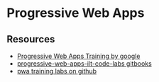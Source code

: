 # Progressive Web Apps

## Resources

- [Progressive Web Apps Training by google](https://developers.google.com/web/ilt/pwa/)
- [progressive-web-apps-ilt-code-labs gitbooks](https://google-developer-training.gitbooks.io/progressive-web-apps-ilt-codelabs/content/)
- [pwa training labs on github](https://github.com/google-developer-training/pwa-training-labs)

